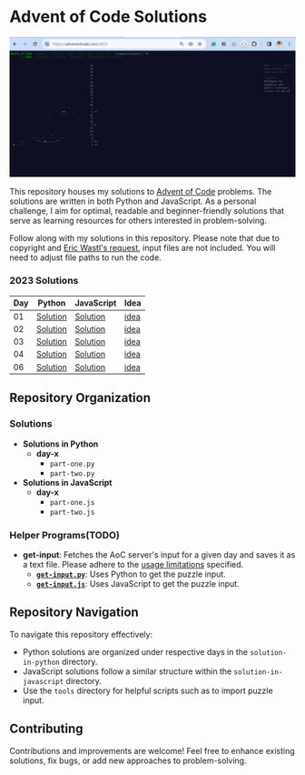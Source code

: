 # Advent of Code Solutions
![My-2023-AoC-dashboard](/2023/Capture.PNG)

This repository houses my solutions to [Advent of Code](https://adventofcode.com/) problems. The solutions are written in both Python and JavaScript. As a personal challenge, I aim for optimal, readable and beginner-friendly solutions that serve as learning resources for others interested in problem-solving.

Follow along with my solutions in this repository. Please note that due to copyright and [Eric Wastl's request](https://www.reddit.com/r/adventofcode/wiki/faqs/copyright/inputs/), input files are not included. You will need to adjust file paths to run the code.

### 2023 Solutions
| Day              | Python | JavaScript | Idea |
|------------------|---------------|---------------|-------------------|
| 01 | [Solution](2023/solution-in-python/day-1) | [Solution](2023/solution-in-javascript/day-1) | [idea](2023/ideas/day-1/idea_01.txt)
| 02 | [Solution](2023/solution-in-python/day-2) | [Solution](2023/solution-in-javascript/day-2) | [idea](2023/ideas/day-2/idea_02.txt)
| 03 | [Solution](2023/solution-in-python/day-3) | [Solution](2023/solution-in-javascript/day-3) | [idea](2023/ideas/day-3/idea_03.txt)
| 04 | [Solution](2023/solution-in-python/day-4) | [Solution](2023/solution-in-javascript/day-4) | [idea](2023/ideas/day-4/idea_04.txt)
| 06| [Solution](2023/solution-in-python/day-6) | [Solution](2023/solution-in-javascript/day-6)  | [idea](2023/ideas/day-6/idea_06.txt)

## Repository Organization
### Solutions
- **Solutions in Python**
  - **day-x**
    - `part-one.py`
    - `part-two.py`
- **Solutions in JavaScript**
  - **day-x**
    - `part-one.js`
    - `part-two.js`

### Helper Programs(TODO)
- **get-input**: Fetches the AoC server's input for a given day and saves it as a text file. Please adhere to the [usage limitations](https://www.reddit.com/r/adventofcode/wiki/faqs/automation/) specified.
  - **[`get-input.py`](helper_programs/get-input/get-input.py)**: Uses Python to get the puzzle input.
  - **[`get-input.js`](helper_programs/get-input/get-input.js)**: Uses JavaScript to get the puzzle input.

## Repository Navigation
To navigate this repository effectively:
- Python solutions are organized under respective days in the `solution-in-python` directory.
- JavaScript solutions follow a similar structure within the `solution-in-javascript` directory.
- Use the `tools` directory for helpful scripts such as to import puzzle input.

## Contributing
Contributions and improvements are welcome! Feel free to enhance existing solutions, fix bugs, or add new approaches to problem-solving.
